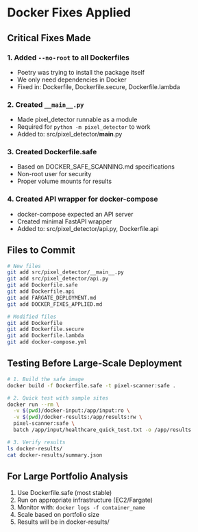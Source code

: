 # Docker Fixes Applied

## Critical Fixes Made

### 1. Added `--no-root` to all Dockerfiles
- Poetry was trying to install the package itself
- We only need dependencies in Docker
- Fixed in: Dockerfile, Dockerfile.secure, Dockerfile.lambda

### 2. Created `__main__.py`
- Made pixel_detector runnable as a module
- Required for `python -m pixel_detector` to work
- Added to: src/pixel_detector/__main__.py

### 3. Created Dockerfile.safe
- Based on DOCKER_SAFE_SCANNING.md specifications
- Non-root user for security
- Proper volume mounts for results

### 4. Created API wrapper for docker-compose
- docker-compose expected an API server
- Created minimal FastAPI wrapper
- Added to: src/pixel_detector/api.py, Dockerfile.api

## Files to Commit

```bash
# New files
git add src/pixel_detector/__main__.py
git add src/pixel_detector/api.py
git add Dockerfile.safe
git add Dockerfile.api
git add FARGATE_DEPLOYMENT.md
git add DOCKER_FIXES_APPLIED.md

# Modified files
git add Dockerfile
git add Dockerfile.secure
git add Dockerfile.lambda
git add docker-compose.yml
```

## Testing Before Large-Scale Deployment

```bash
# 1. Build the safe image
docker build -f Dockerfile.safe -t pixel-scanner:safe .

# 2. Quick test with sample sites
docker run --rm \
  -v $(pwd)/docker-input:/app/input:ro \
  -v $(pwd)/docker-results:/app/results:rw \
  pixel-scanner:safe \
  batch /app/input/healthcare_quick_test.txt -o /app/results

# 3. Verify results
ls docker-results/
cat docker-results/summary.json
```

## For Large Portfolio Analysis

1. Use Dockerfile.safe (most stable)
2. Run on appropriate infrastructure (EC2/Fargate)
3. Monitor with: `docker logs -f container_name`
4. Scale based on portfolio size
5. Results will be in docker-results/